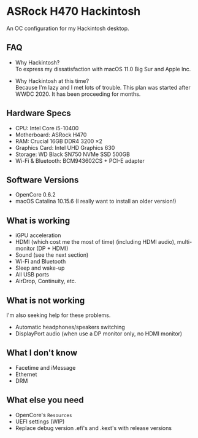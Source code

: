 # ASRock H470 Hackintosh

An OC configuration for my Hackintosh desktop.

## FAQ

- Why Hackintosh?  
  To express my dissatisfaction with macOS 11.0 Big Sur and Apple Inc.

- Why Hackintosh at this time?  
  Because I'm lazy and I met lots of trouble. This plan was started after WWDC 2020. It has been proceeding for months.

## Hardware Specs

- CPU: Intel Core i5-10400
- Motherboard: ASRock H470
- RAM: Crucial 16GB DDR4 3200 ×2
- Graphics Card: Intel UHD Graphics 630
- Storage: WD Black SN750 NVMe SSD 500GB
- Wi-Fi & Bluetooth: BCM943602CS + PCI-E adapter

## Software Versions

- OpenCore 0.6.2
- macOS Catalina 10.15.6 (I really want to install an older version!)

## What is working

- iGPU acceleration
- HDMI (which cost me the most of time) (including HDMI audio), multi-monitor (DP + HDMI)
- Sound (see the next section)
- Wi-Fi and Bluetooth
- Sleep and wake-up
- All USB ports
- AirDrop, Continuity, etc.

## What is not working

I'm also seeking help for these problems.

- Automatic headphones/speakers switching
- DisplayPort audio (when use a DP monitor only, no HDMI monitor)

## What I don't know

- Facetime and iMessage
- Ethernet
- DRM

## What else you need

- OpenCore's `Resources`
- UEFI settings (WIP)
- Replace debug version .efi's and .kext's with release versions
